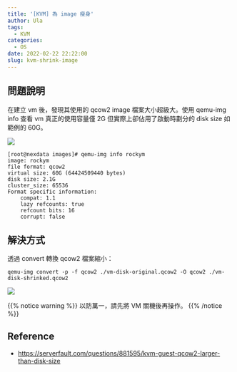 ```yaml
---
title: '[KVM] 為 image 瘦身'
author: Ula
tags:
  - KVM
categories:
  - OS
date: 2022-02-22 22:22:00
slug: kvm-shrink-image
---
```


## 問題說明
在建立 vm 後，發現其使用的 qcow2 image 檔案大小超級大。使用 qemu-img info 查看 vm 真正的使用容量僅 2G 但實際上卻佔用了啟動時劃分的 disk size 如範例的 60G。

<!--more-->

![](https://imgur.com/cxEZUrX.png)

```
[root@nexdata images]# qemu-img info rockym
image: rockym
file format: qcow2
virtual size: 60G (64424509440 bytes)
disk size: 2.1G
cluster_size: 65536
Format specific information:
    compat: 1.1
    lazy refcounts: true
    refcount bits: 16
    corrupt: false
```

## 解決方式
透過 convert 轉換 qcow2 檔案縮小：
```
qemu-img convert -p -f qcow2 ./vm-disk-original.qcow2 -O qcow2 ./vm-disk-shrinked.qcow2
```

![](https://imgur.com/EITaak4.png)

{{% notice warning %}}
以防萬一，請先將 VM 關機後再操作。
{{% /notice %}}

## Reference
- https://serverfault.com/questions/881595/kvm-guest-qcow2-larger-than-disk-size
